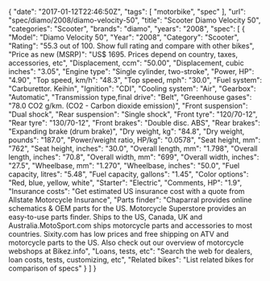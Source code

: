 {
    "date": "2017-01-12T22:46:50Z",
    "tags": [
        "motorbike",
        "spec"
    ],
    "url": "spec\/diamo\/2008\/diamo-velocity-50",
    "title": "Scooter Diamo Velocity 50",
    "categories": "Scooter",
    "brands": "diamo",
    "years": "2008",
    "spec": [
        {
            "Model": "Diamo Velocity 50",
            "Year": "2008",
            "Category": "Scooter",
            "Rating": "55.3 out of 100. Show full rating and compare with other bikes",
            "Price as new (MSRP)": "US$ 1695.   Prices depend on country, taxes, accessories, etc",
            "Displacement, ccm": "50.00",
            "Displacement, cubic inches": "3.05",
            "Engine type": "Single cylinder, two-stroke",
            "Power, HP": "4.90",
            "Top speed, km\/h": "48.3",
            "Top speed, mph": "30.0",
            "Fuel system": "Carburettor. Keihin",
            "Ignition": "CDI",
            "Cooling system": "Air",
            "Gearbox": "Automatic",
            "Transmission type,final drive": "Belt",
            "Greenhouse gases": "78.0 CO2 g\/km. (CO2 - Carbon dioxide emission)",
            "Front suspension": "Dual shock",
            "Rear suspension": "Single shock",
            "Front tyre": "120\/70-12",
            "Rear tyre": "130\/70-12",
            "Front brakes": "Double disc. ABS",
            "Rear brakes": "Expanding brake (drum brake)",
            "Dry weight, kg": "84.8",
            "Dry weight, pounds": "187.0",
            "Power\/weight ratio, HP\/kg": "0.0578",
            "Seat height, mm": "762",
            "Seat height, inches": "30.0",
            "Overall length, mm": "1.798",
            "Overall length, inches": "70.8",
            "Overall width, mm": "699",
            "Overall width, inches": "27.5",
            "Wheelbase, mm": "1.270",
            "Wheelbase, inches": "50.0",
            "Fuel capacity, litres": "5.48",
            "Fuel capacity, gallons": "1.45",
            "Color options": "Red, blue, yellow, white",
            "Starter": "Electric",
            "Comments, HP": "1.9",
            "Insurance costs": "Get estimated US insurance cost with a quote from Allstate Motorcycle Insurance",
            "Parts finder": "Chaparral provides online schematics & OEM parts for the US.   Motorcycle Superstore provides an easy-to-use parts finder. Ships to the US, Canada, UK and Australia.MotoSport.com ships motorcycle parts and accessories to most countries.    Sixity.com has low prices and free shipping on ATV and motorcycle parts to the US. Also check out our overview of motorcycle webshops at Bikez.info",
            "Loans, tests, etc": "Search the web for dealers, loan costs, tests, customizing, etc",
            "Related bikes": "List related bikes for comparison of specs"
        }
    ]
}